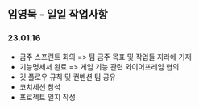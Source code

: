 ## 임영묵 - 일일 작업사항

### 23.01.16

- 금주 스프린트 회의 => 팀 금주 목표 및 작업들 지라에 기재
- 기능명세서 완료 => 게임 기능 관련 와이어프레임 협의
- 깃 플로우 규칙 및 컨벤션 팀 공유
- 코치세션 참석
- 프로젝트 일지 작성
